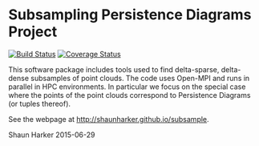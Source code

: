 
Subsampling Persistence Diagrams Project
========================================
[![Build Status](https://travis-ci.org/shaunharker/subsample.svg?branch=master)](https://travis-ci.org/shaunharker/subsample) [![Coverage Status](https://coveralls.io/repos/shaunharker/subsample/badge.svg?branch=master)](https://coveralls.io/r/shaunharker/subsample?branch=master)

This software package includes tools used to find
delta-sparse, delta-dense subsamples of point clouds.
The code uses Open-MPI and runs in parallel in HPC
environments. In particular we focus on the special case
where the points of the point clouds correspond to 
Persistence Diagrams (or tuples thereof).

See the webpage at http://shaunharker.github.io/subsample.

Shaun Harker
2015-06-29
